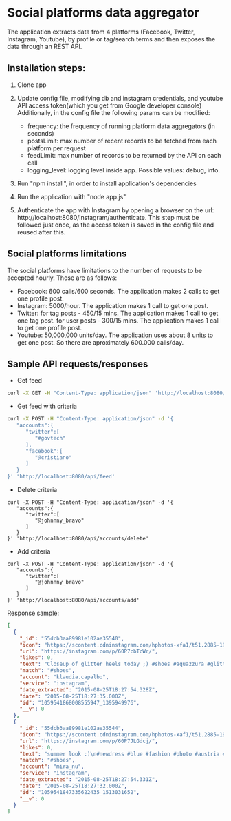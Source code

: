 Social platforms data aggregator
==============================

The application extracts data from 4 platforms (Facebook, Twitter, Instagram, Youtube), by profile or tag/search terms and then exposes the data through an REST API.

## Installation steps:

1. Clone app
2. Update config file, modifying db and instagram credentials, and youtube API access token(which you get from Google developer console)
   Additionally, in the config file the following params can be modified:
   - frequency: the frequency of running platform data aggregators (in seconds)
   - postsLimit: max number of recent records to be fetched from each platform per request
   - feedLimit: max number of records to be returned by the API on each call
   - logging_level: logging level inside app. Possible values: debug, info.
   
3. Run "npm install", in order to install application's dependencies
4. Run the application with "node app.js"
5. Authenticate the app with Instagram by opening a browser on the url: http://localhost:8080/instagram/authenticate. This step must be followed just once, as the access token is saved in the config file and reused after this.

## Social platforms limitations

The social platforms have limitations to the number of requests to be accepted hourly. Those are as follows:

- Facebook: 600 calls/600 seconds. The application makes 2 calls to get one profile post.
- Instagram: 5000/hour. The application makes 1 call to get one post.
- Twitter: for tag posts  - 450/15 mins. The application makes 1 call to get one tag post.
		 for user posts - 300/15 mins. The application makes 1 call to get one profile post.
- Youtube: 50,000,000 units/day. The application uses about 8 units to get one post. So there are aproximately 600.000 calls/day.

## Sample API requests/responses

- Get feed
```sh
curl -X GET -H "Content-Type: application/json" 'http://localhost:8080/api/feed'
```

- Get feed with criteria
```sh
curl -X POST -H "Content-Type: application/json" -d '{
   "accounts":{
      "twitter":[
         "#govtech"
      ],
      "facebook":[
         "@cristiano"
      ]
   }
}' 'http://localhost:8080/api/feed'
```

- Delete criteria
```ssh
curl -X POST -H "Content-Type: application/json" -d '{
   "accounts":{
      "twitter":[
         "@johnnny_bravo"
      ]
   }
}' 'http://localhost:8080/api/accounts/delete'
```

- Add criteria
```ssh
curl -X POST -H "Content-Type: application/json" -d '{
   "accounts":{
      "twitter":[
         "@johnnny_bravo"
      ]
   }
}' 'http://localhost:8080/api/accounts/add'
```

Response sample:

```json
[
  {
    "_id": "55dcb3aa89981e102ae35540",
    "icon": "https://scontent.cdninstagram.com/hphotos-xfa1/t51.2885-19/s150x150/11429711_791379507647513_837496278_a.jpg",
    "url": "https://instagram.com/p/60P7cbTcWr/",
    "likes": 0,
    "text": "Closeup of glitter heels today ;) #shoes #aquazzura #glitter #shoeholic #shoeaholic #metallic #opentoe #shoeaddict #shoeaddiction #shoeobsessed #shoequeen #iloveshoes #highheels #heels #stilettos #feet #foot #prettyfeet #prettytoes #footmodel #fashion #fashionista #personalstyle #fashionblog #fashionblogger #fashionaddict #fashionobsessed #confessionsofafashionista",
    "match": "#shoes",
    "account": "klaudia.capalbo",
    "service": "instagram",
    "date_extracted": "2015-08-25T18:27:54.328Z",
    "date": "2015-08-25T18:27:35.000Z",
    "id": "1059541868008555947_1395949976",
    "__v": 0
  },
  {
    "_id": "55dcb3aa89981e102ae35544",
    "icon": "https://scontent.cdninstagram.com/hphotos-xaf1/t51.2885-19/s150x150/11848818_967832496572791_1103586277_a.jpg",
    "url": "https://instagram.com/p/60P7JLGdcj/",
    "likes": 0,
    "text": "summer look :)\n#newdress #blue #fashion #photo #austria #lake #tristach #water #longhair #longhairdontcare #lookbook #black #shoes #mango #outfitoftheday #photograph",
    "match": "#shoes",
    "account": "mira_nu",
    "service": "instagram",
    "date_extracted": "2015-08-25T18:27:54.331Z",
    "date": "2015-08-25T18:27:32.000Z",
    "id": "1059541847335622435_1513031652",
    "__v": 0
  }
]
```
